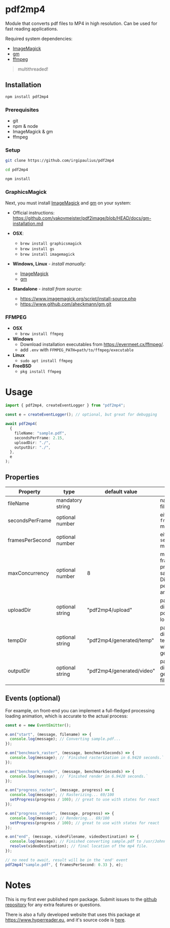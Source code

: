 # pdf2mp4

Module that converts pdf files to MP4 in high resolution. Can be used for fast reading applications.

Required system dependencies:

- [ImageMagick](https://www.imagemagick.org/script/download.php)
- [gm](https://www.npmjs.com/package/gm)
- [ffmpeg](https://evermeet.cx/ffmpeg/)

> multithreaded!

## Installation

```bash
npm install pdf2mp4
```

### Prerequisites

- git
- npm & node
- ImageMagick & gm
- ffmpeg

### Setup

```bash
git clone https://github.com/irgipaulius/pdf2mp4

cd pdf2mp4

npm install
```

### GraphicsMagick

Next, you must install [ImageMagick](https://www.imagemagick.org/script/download.php) and [gm](https://www.npmjs.com/package/gm) on your system:

- Official instructions: https://github.com/yakovmeister/pdf2image/blob/HEAD/docs/gm-installation.md

- **OSX**:
  - `brew install graphicsmagick`
  - `brew install gs`
  - `brew install imagemagick`
- **Windows, Linux** - _install manually:_
  - [ImageMagick](https://www.imagemagick.org/script/download.php)
  - [gm](https://www.npmjs.com/package/gm)
- **Standalone** - _install from source:_
  - https://www.imagemagick.org/script/install-source.php
  - https://www.github.com/aheckmann/gm.git

### FFMPEG

- **OSX**
  - `brew install ffmpeg`
- **Windows**
  - Download installation executables from https://evermeet.cx/ffmpeg/.
  - add `.env` with `FFMPEG_PATH=path/to/ffmpeg/executable`
- **Linux**
  - `sudo apt install ffmpeg`
- **FreeBSD**
  - `pkg install ffmpeg`

# Usage

```typescript
import { pdf2mp4, createEventLogger } from "pdf2mp4";

const e = createEventLogger(); // optional, but great for debugging

await pdf2mp4(
  {
    fileName: "sample.pdf",
    secondsPerFrame: 2.15,
    uploadDir: "./",
    outputDir: "./",
  },
  e
);
```

## Properties

| Property        | type             | default value             | description                                                                                    |
| --------------- | ---------------- | ------------------------- | ---------------------------------------------------------------------------------------------- |
| fileName        | mandatory string |                           | name of the pdf file.                                                                          |
| secondsPerFrame | optional number  |                           | either this or `framesPerSecond` must be set.                                                  |
| framesPerSecond | optional number  |                           | either this or `secondsPerFrame` must be set.                                                  |
| maxConcurrency  | optional number  | 8                         | max concurrent frames to process at the same time. Directly affects performance and stability. |
| uploadDir       | optional string  | "pdf2mp4/upload"          | path to directory where pdf files are located                                                  |
| tempDir         | optional string  | "pdf2mp4/generated/temp"  | path to directory where temporary files will be generated                                      |
| outputDir       | optional string  | "pdf2mp4/generated/video" | path to directory where generated mp4 file is placed                                           |

## Events (optional)

For example, on front-end you can implement a full-fledged processing loading animation, which is accurate to the actual process:

```typescript
const e = new EventEmitter();

e.on("start", (message, filename) => {
  console.log(message); // Converting sample.pdf...
});

e.on("benchmark_raster", (message, benchmarkSeconds) => {
  console.log(message); // `Finished rasterization in 6.9420 seconds.`
});

e.on("benchmark_render", (message, benchmarkSeconds) => {
  console.log(message); // `Finished render in 6.9420 seconds.`
});

e.on("progress_raster", (message, progress) => {
  console.log(message); // Rasterizing... 69/100
  setProgress(progress / 100); // great to use with states for react
});

e.on("progress_render", (message, progress) => {
  console.log(message); // Rendering... 69/100
  setProgress(progress / 100); // great to use with states for react
});

e.on("end", (message, videoFilename, videoDestination) => {
  console.log(message); // Finished converting sample.pdf to /usr/Johnny/.../pdf2mp4/Am83rH3ar0.mp4.
  resolve(videoDestination); // final location of the mp4 file.
});

// no need to await, result will be in the 'end' event
pdf2mp4("sample.pdf", { framesPerSecond: 0.33 }, e);
```

# Notes

This is my first ever published npm package. Submit issues to the [github repository](https://github.com/irgipaulius/pdf2mp4) for any extra features or questions.

There is also a fully developed website that uses this package at https://www.hyperreader.eu, and it's source code is [here](https://github.com/irgipaulius/hyperreader).
